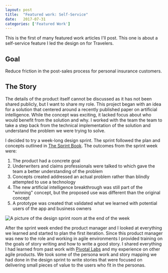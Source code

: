 ```yaml
---
layout: post
title:  "Featured work: Self-Service"
date:   2017-07-31
categories: ['Featured Work']
---
```

This is the first of many featured work articles I'll post. This one is about a self-service feature I led the design on for Travelers.

## Goal

Reduce friction in the post-sales process for personal insurance customers.

## The Story

The details of the product itself cannot be discussed as it has not been shared publicly, but I want to share my role. This project began with an idea for a solution that centered around a recently published paper on artificial intelligence. While the concept was exciting, it lacked focus about who would benefit from the solution and why. I worked with the team the team to take a step back from the technical implementation of the solution and understand the problem we were trying to solve.

I decided to try a week-long design sprint. The sprint followed the plan and concepts outlined in [The Sprint Book](http://www.thesprintbook.com/). The outcomes from the sprint week were:

1.  The product had a concrete goal
2.  Underwriters and claims professionals were talked to which gave the team a better understanding of the problem
3.  Concepts created addressed an actual problem rather than blindly attempted to use a technology
4.  The new artificial intelligence breakthrough was still part of the "winning" concept, but the proposed use was different than the original concept
5.  A prototype was created that validated what we learned with potential users of the app and business owners

![A picture of the design sprint room at the end of the week](https://s3.amazonaws.com/benjaminjoyce-images/sprint-room.jpg)

After the sprint week ended the product manager and I looked at everything we learned and started to plan the first iteration. Since this product manager was new to the role and working in agile environments I provided training on the goals of story writing and how to write a good story. I shared everything I had learned from past work with [Pivotal Labs](https://www.pivotallabs.com) and my experience on other agile products. We took some of the persona work and story mapping we had done in the design sprint to write stories that were focused on delivering small pieces of value to the users who fit in the personas.
